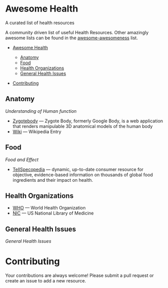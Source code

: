 Awesome Health
==============

A curated list of health resources

A community driven list of useful Health Resources. Other amazingly awesome lists can be found in the [awesome-awesomeness](https://github.com/bayandin/awesome-awesomeness) list.

- [Awesome Health](#awesome-health)
    - [Anatomy](#anatomy)
    - [Food](#food)
    - [Health Organizations](#health-organizations)
    - [General Health Issues](#general-health-issues)
 
- [Contributing](#contributing)

## Anatomy

*Understanding of Human function*

* [Zygotebody](http://zygotebody.com/) — Zygote Body, formerly Google Body, is a web application that renders manipulable 3D anatomical models of the human body
* [Wiki](http://en.wikipedia.org/wiki/Human_body) — Wikipedia Entry

## Food

*Food and Effect*

* [TellSpecopedia](http://www.tellspecopedia.com/) — dynamic, up-to-date consumer resource for objective,  evidence-based information on thousands of global food ingredients and their impact on health.


## Health Organizations

* [WHO](http://www.who.int/en/) — World Health Organization
* [NIC](http://www.nlm.nih.gov/) — US National Library of Medicine

## General Health Issues

*General Health Issues*



# Contributing

Your contributions are always welcome! Please submit a pull request or create an issue to add a new resource. 

